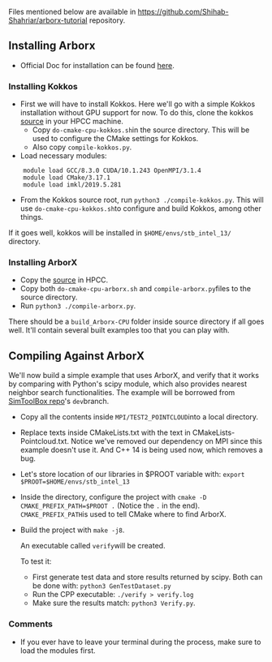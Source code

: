 Files mentioned below are available in https://github.com/Shihab-Shahriar/arborx-tutorial repository.
## Installing Arborx

+ Official Doc for installation can be found [here](https://github.com/arborx/ArborX/wiki/Build).

### Installing Kokkos
+ First we will have to install Kokkos. Here we'll go with a simple Kokkos installation without GPU support for now. To do this, clone the kokkos [source](https://github.com/kokkos/kokkos) in your HPCC machine. 
	+ Copy `do-cmake-cpu-kokkos.sh`in the source directory. This will be used to configure the CMake settings for Kokkos. 
	+ Also copy `compile-kokkos.py`. 
+ Load necessary modules:
```			
    module load GCC/8.3.0 CUDA/10.1.243 OpenMPI/3.1.4
    module load CMake/3.17.1
    module load imkl/2019.5.281
 ```

+ From the Kokkos source root, run `python3 ./compile-kokkos.py`. This will use `do-cmake-cpu-kokkos.sh`to configure and build Kokkos, among other things.

If it goes well, kokkos will be installed in `$HOME/envs/stb_intel_13/` directory.

### Installing ArborX
+ Copy the [source](https://github.com/arborx/ArborX) in HPCC.
+ Copy both `do-cmake-cpu-arborx.sh` and `compile-arborx.py`files to the source directory.
+ Run `python3 ./compile-arborx.py`. 

There should be a `build_Arborx-CPU` folder inside source directory if all goes well. It'll contain several built examples too that you can play with.

## Compiling Against ArborX
 We'll now build a simple example that uses ArborX, and verify that it works by comparing with Python's scipy module, which also provides nearest neighbor search functionalities. The example will be borrowed from [SimToolBox repo](https://github.com/wenyan4work/SimToolbox/tree/dev)'s `dev`branch.
+ Copy all the contents inside `MPI/TEST2_POINTCLOUD`into a local directory.
+ Replace texts inside CMakeLists.txt with the text in CMakeLists-Pointcloud.txt. Notice we've removed our dependency on MPI since this example doesn't use it. And C++ 14 is being used now, which removes a bug. 
+ Let's store location of our libraries in $PROOT variable with: `export $PROOT=$HOME/envs/stb_intel_13`
+ Inside the directory, configure the project with `cmake -D CMAKE_PREFIX_PATH=$PROOT .` (Notice the `.`
in the end). `CMAKE_PREFIX_PATH`is used to tell CMake where to find ArborX.
+ Build the project with `make -j8`.

  An executable called `verify`will be created.

  To test it:
  + First generate test data and store results returned by scipy. Both can be done with: `python3 GenTestDataset.py`
  + Run the CPP executable: `./verify > verify.log`
  + Make sure the results match: `python3 Verify.py`.


### Comments
+ If you ever have to leave your terminal during the process, make sure to load the modules first. 
